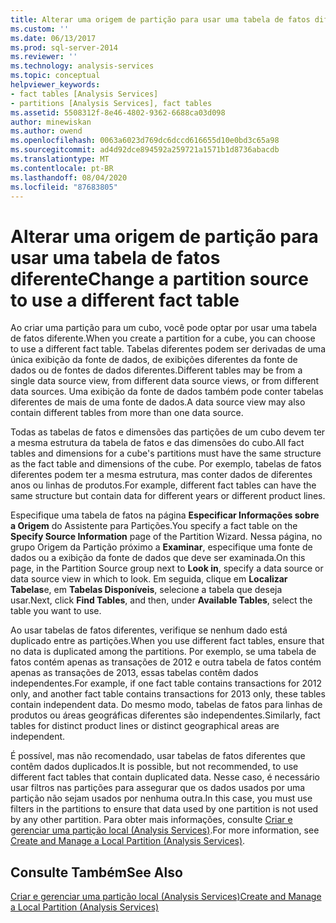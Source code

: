 ```yaml
---
title: Alterar uma origem de partição para usar uma tabela de fatos diferente | Microsoft Docs
ms.custom: ''
ms.date: 06/13/2017
ms.prod: sql-server-2014
ms.reviewer: ''
ms.technology: analysis-services
ms.topic: conceptual
helpviewer_keywords:
- fact tables [Analysis Services]
- partitions [Analysis Services], fact tables
ms.assetid: 5508312f-8e46-4802-9362-6688ca03d098
author: minewiskan
ms.author: owend
ms.openlocfilehash: 0063a6023d769dc6dccd616655d10e0bd3c65a98
ms.sourcegitcommit: ad4d92dce894592a259721a1571b1d8736abacdb
ms.translationtype: MT
ms.contentlocale: pt-BR
ms.lasthandoff: 08/04/2020
ms.locfileid: "87683805"
---
```

# <a name="change-a-partition-source-to-use-a-different-fact-table"></a><span data-ttu-id="e2d6d-102">Alterar uma origem de partição para usar uma tabela de fatos diferente</span><span class="sxs-lookup"><span data-stu-id="e2d6d-102">Change a partition source to use a different fact table</span></span>
  <span data-ttu-id="e2d6d-103">Ao criar uma partição para um cubo, você pode optar por usar uma tabela de fatos diferente.</span><span class="sxs-lookup"><span data-stu-id="e2d6d-103">When you create a partition for a cube, you can choose to use a different fact table.</span></span> <span data-ttu-id="e2d6d-104">Tabelas diferentes podem ser derivadas de uma única exibição da fonte de dados, de exibições diferentes da fonte de dados ou de fontes de dados diferentes.</span><span class="sxs-lookup"><span data-stu-id="e2d6d-104">Different tables may be from a single data source view, from different data source views, or from different data sources.</span></span> <span data-ttu-id="e2d6d-105">Uma exibição da fonte de dados também pode conter tabelas diferentes de mais de uma fonte de dados.</span><span class="sxs-lookup"><span data-stu-id="e2d6d-105">A data source view may also contain different tables from more than one data source.</span></span>  
  
 <span data-ttu-id="e2d6d-106">Todas as tabelas de fatos e dimensões das partições de um cubo devem ter a mesma estrutura da tabela de fatos e das dimensões do cubo.</span><span class="sxs-lookup"><span data-stu-id="e2d6d-106">All fact tables and dimensions for a cube's partitions must have the same structure as the fact table and dimensions of the cube.</span></span> <span data-ttu-id="e2d6d-107">Por exemplo, tabelas de fatos diferentes podem ter a mesma estrutura, mas conter dados de diferentes anos ou linhas de produtos.</span><span class="sxs-lookup"><span data-stu-id="e2d6d-107">For example, different fact tables can have the same structure but contain data for different years or different product lines.</span></span>  
  
 <span data-ttu-id="e2d6d-108">Especifique uma tabela de fatos na página **Especificar Informações sobre a Origem** do Assistente para Partições.</span><span class="sxs-lookup"><span data-stu-id="e2d6d-108">You specify a fact table on the **Specify Source Information** page of the Partition Wizard.</span></span> <span data-ttu-id="e2d6d-109">Nessa página, no grupo Origem da Partição próximo a **Examinar**, especifique uma fonte de dados ou a exibição da fonte de dados que deve ser examinada.</span><span class="sxs-lookup"><span data-stu-id="e2d6d-109">On this page, in the Partition Source group next to **Look in**, specify a data source or data source view in which to look.</span></span> <span data-ttu-id="e2d6d-110">Em seguida, clique em **Localizar Tabelas**e, em **Tabelas Disponíveis**, selecione a tabela que deseja usar.</span><span class="sxs-lookup"><span data-stu-id="e2d6d-110">Next, click **Find Tables**, and then, under **Available Tables**, select the table you want to use.</span></span>  
  
 <span data-ttu-id="e2d6d-111">Ao usar tabelas de fatos diferentes, verifique se nenhum dado está duplicado entre as partições.</span><span class="sxs-lookup"><span data-stu-id="e2d6d-111">When you use different fact tables, ensure that no data is duplicated among the partitions.</span></span> <span data-ttu-id="e2d6d-112">Por exemplo, se uma tabela de fatos contém apenas as transações de 2012 e outra tabela de fatos contém apenas as transações de 2013, essas tabelas contêm dados independentes.</span><span class="sxs-lookup"><span data-stu-id="e2d6d-112">For example, if one fact table contains transactions for 2012 only, and another fact table contains transactions for 2013 only, these tables contain independent data.</span></span> <span data-ttu-id="e2d6d-113">Do mesmo modo, tabelas de fatos para linhas de produtos ou áreas geográficas diferentes são independentes.</span><span class="sxs-lookup"><span data-stu-id="e2d6d-113">Similarly, fact tables for distinct product lines or distinct geographical areas are independent.</span></span>  
  
 <span data-ttu-id="e2d6d-114">É possível, mas não recomendado, usar tabelas de fatos diferentes que contêm dados duplicados.</span><span class="sxs-lookup"><span data-stu-id="e2d6d-114">It is possible, but not recommended, to use different fact tables that contain duplicated data.</span></span> <span data-ttu-id="e2d6d-115">Nesse caso, é necessário usar filtros nas partições para assegurar que os dados usados por uma partição não sejam usados por nenhuma outra.</span><span class="sxs-lookup"><span data-stu-id="e2d6d-115">In this case, you must use filters in the partitions to ensure that data used by one partition is not used by any other partition.</span></span> <span data-ttu-id="e2d6d-116">Para obter mais informações, consulte [Criar e gerenciar uma partição local &#40;Analysis Services&#41;](create-and-manage-a-local-partition-analysis-services.md).</span><span class="sxs-lookup"><span data-stu-id="e2d6d-116">For more information, see [Create and Manage a Local Partition &#40;Analysis Services&#41;](create-and-manage-a-local-partition-analysis-services.md).</span></span>  
  
## <a name="see-also"></a><span data-ttu-id="e2d6d-117">Consulte Também</span><span class="sxs-lookup"><span data-stu-id="e2d6d-117">See Also</span></span>  
 [<span data-ttu-id="e2d6d-118">Criar e gerenciar uma partição local &#40;Analysis Services&#41;</span><span class="sxs-lookup"><span data-stu-id="e2d6d-118">Create and Manage a Local Partition &#40;Analysis Services&#41;</span></span>](create-and-manage-a-local-partition-analysis-services.md)  
  
  
